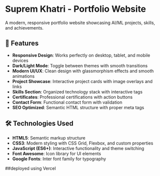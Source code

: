 # Suprem Khatri - Portfolio Website

A modern, responsive portfolio website showcasing AI/ML projects, skills, and achievements.

## 🚀 Features

- **Responsive Design**: Works perfectly on desktop, tablet, and mobile devices
- **Dark/Light Mode**: Toggle between themes with smooth transitions
- **Modern UI/UX**: Clean design with glassmorphism effects and smooth animations
- **Project Showcase**: Interactive project cards with image overlays and links
- **Skills Section**: Organized technology stack with interactive tags
- **Certificates**: Professional certifications with action buttons
- **Contact Form**: Functional contact form with validation
- **SEO Optimized**: Semantic HTML structure with proper meta tags


## 🛠️ Technologies Used

- **HTML5**: Semantic markup structure
- **CSS3**: Modern styling with CSS Grid, Flexbox, and custom properties
- **JavaScript (ES6+)**: Interactive functionality and theme switching
- **Font Awesome**: Icon library for UI elements
- **Google Fonts**: Inter font family for typography

##deployed using Vercel
